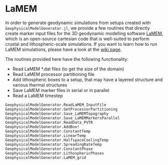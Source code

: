 # LaMEM

In order to generate geodynamic simulations from setups created with `GeophysicalModelGenerator.jl`, we provide a few routines that directly create marker input files for the 3D geodynamic modelling software [LaMEM](https://bitbucket.org/bkaus/lamem), which is an open-source cartesian code that is well-suited to perform crustal and lithospheric-scale simulations. 
If you want to learn how to run LaMEM simulations, please have a look at the [wiki page](https://bitbucket.org/bkaus/lamem/wiki/Home). 

The routines provided here have the following functionality:
- Read LaMEM *.dat files (to get the size of the domain)
- Read LaMEM processor partitioning file
- Add lithospheric boxes to a setup, that may have a layered structure and various thermal structures
- Save LaMEM marker files in serial or in parallel
- Read a LaMEM timestep

```@docs
GeophysicalModelGenerator.ReadLaMEM_InputFile
GeophysicalModelGenerator.GetProcessorPartitioning
GeophysicalModelGenerator.Save_LaMEMTopography
GeophysicalModelGenerator.Save_LaMEMMarkersParallel
GeophysicalModelGenerator.ReadData_PVTR
GeophysicalModelGenerator.AddBox!
GeophysicalModelGenerator.ConstantTemp
GeophysicalModelGenerator.LinearTemp
GeophysicalModelGenerator.HalfspaceCoolingTemp
GeophysicalModelGenerator.SpreadingRateTemp
GeophysicalModelGenerator.ConstantPhase
GeophysicalModelGenerator.LithosphericPhases
GeophysicalModelGenerator.LaMEM_grid
```
